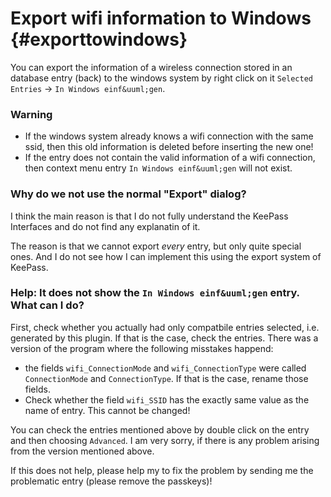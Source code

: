 # Export wifi information to Windows {#exporttowindows}
You can export the information of a wireless connection stored in an database entry (back) to the windows system by right click on it `Selected Entries` &rarr; `In Windows einf&uuml;gen`.

### Warning
- If the windows system already knows a wifi connection with the same ssid, then this old information is deleted before inserting the new one!
- If the entry does not contain the valid information of a wifi connection, then context menu entry `In Windows einf&uuml;gen` will not exist.

### Why do we not use the normal "Export" dialog?
I think the main reason is that I do not fully understand the KeePass Interfaces and do not find any explanatin of it.

The reason is that we cannot export *every* entry, but only quite special ones. And I do not see how I can implement this using the export system of KeePass.

### Help: It does not show the `In Windows einf&uuml;gen` entry. What can I do?
First, check whether you actually had only compatbile entries selected, i.e. generated by this plugin. If that is the case, check the entries. There was a version of the program where
the following misstakes happend:
- the fields `wifi_ConnectionMode` and `wifi_ConnectionType` were called `ConnectionMode` and `ConnectionType`. If that is the case, rename those fields.
- Check whether the field `wifi_SSID` has the exactly same value as the name of entry. This cannot be changed!

You can check the entries mentioned above by double click on the entry and then choosing `Advanced`. I am very sorry, if there is any problem arising from the version mentioned above.

If this does not help, please help my to fix the problem by sending me the problematic entry (please remove the passkeys)!
